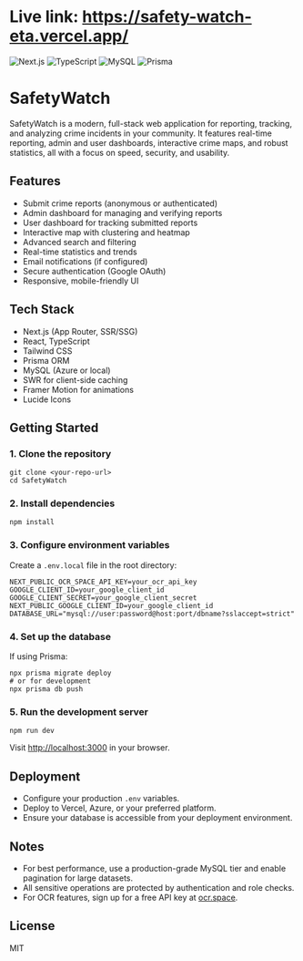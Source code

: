 # Live link: https://safety-watch-eta.vercel.app/

![Next.js](https://img.shields.io/badge/Next.js-000000?logo=nextdotjs&logoColor=white)
![TypeScript](https://img.shields.io/badge/TypeScript-3178C6?logo=typescript&logoColor=white)
![MySQL](https://img.shields.io/badge/MySQL-4479A1?logo=mysql&logoColor=white)
![Prisma](https://img.shields.io/badge/Prisma-2D3748?logo=prisma&logoColor=white)

# SafetyWatch

SafetyWatch is a modern, full-stack web application for reporting, tracking, and analyzing crime incidents in your community. It features real-time reporting, admin and user dashboards, interactive crime maps, and robust statistics, all with a focus on speed, security, and usability.

## Features

- Submit crime reports (anonymous or authenticated)
- Admin dashboard for managing and verifying reports
- User dashboard for tracking submitted reports
- Interactive map with clustering and heatmap
- Advanced search and filtering
- Real-time statistics and trends
- Email notifications (if configured)
- Secure authentication (Google OAuth)
- Responsive, mobile-friendly UI

## Tech Stack

- Next.js (App Router, SSR/SSG)
- React, TypeScript
- Tailwind CSS
- Prisma ORM
- MySQL (Azure or local)
- SWR for client-side caching
- Framer Motion for animations
- Lucide Icons

## Getting Started

### 1. Clone the repository
```
git clone <your-repo-url>
cd SafetyWatch
```

### 2. Install dependencies
```
npm install
```

### 3. Configure environment variables
Create a `.env.local` file in the root directory:
```
NEXT_PUBLIC_OCR_SPACE_API_KEY=your_ocr_api_key
GOOGLE_CLIENT_ID=your_google_client_id
GOOGLE_CLIENT_SECRET=your_google_client_secret
NEXT_PUBLIC_GOOGLE_CLIENT_ID=your_google_client_id
DATABASE_URL="mysql://user:password@host:port/dbname?sslaccept=strict"
```

### 4. Set up the database
If using Prisma:
```
npx prisma migrate deploy
# or for development
npx prisma db push
```

### 5. Run the development server
```
npm run dev
```
Visit [http://localhost:3000](http://localhost:3000) in your browser.

## Deployment
- Configure your production `.env` variables.
- Deploy to Vercel, Azure, or your preferred platform.
- Ensure your database is accessible from your deployment environment.

## Notes
- For best performance, use a production-grade MySQL tier and enable pagination for large datasets.
- All sensitive operations are protected by authentication and role checks.
- For OCR features, sign up for a free API key at [ocr.space](https://ocr.space/).

## License
MIT
